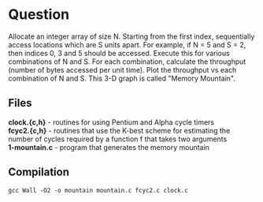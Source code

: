 # Question

Allocate an integer array of size N. Starting from the first index, sequentially access locations which are S units apart. For example, if N = 5 and S = 2, then indices 0, 3 and 5 should be accessed. Execute this for various combinations of N and S. For each combination, calculate the throughput (number of bytes accessed per unit time). Plot the throughput vs each combination of N and S. This 3-D graph is called "Memory Mountain".

## Files

**clock.{c,h}** - routines for using Pentium and Alpha cycle timers<br/>
**fcyc2.{c,h}** - routines that use the K-best scheme for estimating the number of cycles required by a function f that takes two arguments<br/>
**1-mountain.c** - program that generates the memory mountain

## Compilation

```gcc Wall -O2 -o mountain mountain.c fcyc2.c clock.c```
